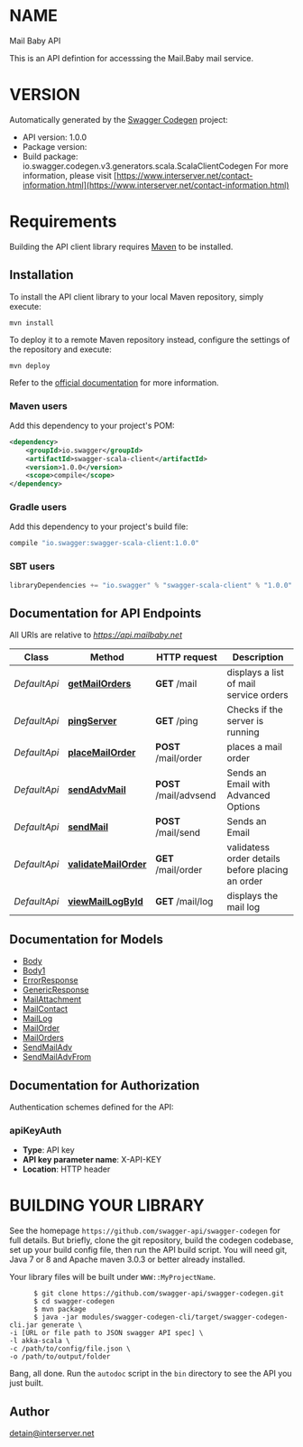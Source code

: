 # NAME

Mail Baby API

This is an API defintion for accesssing the Mail.Baby mail service.

# VERSION

Automatically generated by the [Swagger Codegen](https://github.com/swagger-api/swagger-codegen) project:

- API version: 1.0.0
- Package version: 
- Build package: io.swagger.codegen.v3.generators.scala.ScalaClientCodegen
For more information, please visit [https://www.interserver.net/contact-information.html](https://www.interserver.net/contact-information.html)

# Requirements

Building the API client library requires [Maven](https://maven.apache.org/) to be installed.

## Installation

To install the API client library to your local Maven repository, simply execute:

```shell
mvn install
```

To deploy it to a remote Maven repository instead, configure the settings of the repository and execute:

```shell
mvn deploy
```

Refer to the [official documentation](https://maven.apache.org/plugins/maven-deploy-plugin/usage.html) for more information.

### Maven users

Add this dependency to your project's POM:

```xml
<dependency>
    <groupId>io.swagger</groupId>
    <artifactId>swagger-scala-client</artifactId>
    <version>1.0.0</version>
    <scope>compile</scope>
</dependency>
```

### Gradle users

Add this dependency to your project's build file:

```groovy
compile "io.swagger:swagger-scala-client:1.0.0"
```

### SBT users

```scala
libraryDependencies += "io.swagger" % "swagger-scala-client" % "1.0.0"
```

## Documentation for API Endpoints

All URIs are relative to *https://api.mailbaby.net*

Class | Method | HTTP request | Description
------------ | ------------- | ------------- | -------------
*DefaultApi* | [**getMailOrders**](DefaultApi.md#getMailOrders) | **GET** /mail | displays a list of mail service orders
*DefaultApi* | [**pingServer**](DefaultApi.md#pingServer) | **GET** /ping | Checks if the server is running
*DefaultApi* | [**placeMailOrder**](DefaultApi.md#placeMailOrder) | **POST** /mail/order | places a mail order
*DefaultApi* | [**sendAdvMail**](DefaultApi.md#sendAdvMail) | **POST** /mail/advsend | Sends an Email with Advanced Options
*DefaultApi* | [**sendMail**](DefaultApi.md#sendMail) | **POST** /mail/send | Sends an Email
*DefaultApi* | [**validateMailOrder**](DefaultApi.md#validateMailOrder) | **GET** /mail/order | validatess order details before placing an order
*DefaultApi* | [**viewMailLogById**](DefaultApi.md#viewMailLogById) | **GET** /mail/log | displays the mail log

## Documentation for Models

 - [Body](Body.md)
 - [Body1](Body1.md)
 - [ErrorResponse](ErrorResponse.md)
 - [GenericResponse](GenericResponse.md)
 - [MailAttachment](MailAttachment.md)
 - [MailContact](MailContact.md)
 - [MailLog](MailLog.md)
 - [MailOrder](MailOrder.md)
 - [MailOrders](MailOrders.md)
 - [SendMailAdv](SendMailAdv.md)
 - [SendMailAdvFrom](SendMailAdvFrom.md)

## Documentation for Authorization

Authentication schemes defined for the API:
### apiKeyAuth

- **Type**: API key
- **API key parameter name**: X-API-KEY
- **Location**: HTTP header



# BUILDING YOUR LIBRARY

See the homepage `https://github.com/swagger-api/swagger-codegen` for full details.
But briefly, clone the git repository, build the codegen codebase, set up your build
config file, then run the API build script. You will need git, Java 7 or 8 and Apache
maven 3.0.3 or better already installed.

Your library files will be built under `WWW::MyProjectName`.

          $ git clone https://github.com/swagger-api/swagger-codegen.git
          $ cd swagger-codegen
          $ mvn package
          $ java -jar modules/swagger-codegen-cli/target/swagger-codegen-cli.jar generate \
    -i [URL or file path to JSON swagger API spec] \
    -l akka-scala \
    -c /path/to/config/file.json \
    -o /path/to/output/folder

Bang, all done. Run the `autodoc` script in the `bin` directory to see the API
you just built.

## Author

detain@interserver.net
